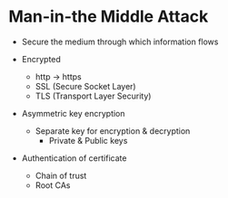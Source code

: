 # Man-in-the Middle Attack

- Secure the medium through which information flows

- Encrypted
  - http -> https
  - SSL (Secure Socket Layer)
  - TLS (Transport Layer Security)

- Asymmetric key encryption
  - Separate key for encryption & decryption
    - Private & Public keys

- Authentication of certificate
  - Chain of trust
  - Root CAs
